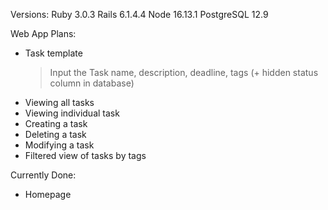 Versions:
Ruby 3.0.3
Rails 6.1.4.4
Node 16.13.1
PostgreSQL 12.9

Web App Plans:
- Task template
	> Input the Task name, description, deadline, tags (+ hidden status column in database)
- Viewing all tasks
- Viewing individual task
- Creating a task
- Deleting a task
- Modifying a task
- Filtered view of tasks by tags

Currently Done:
- Homepage